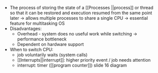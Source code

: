 - The process of storing the state of a [[Processes ||process]] or thread so that it can be restored and execution resumed from the same point later -> allows multiple processes to share a single CPU -> essential feature for multitasking OS
- Disadvantages:
	- Overhead - system does no useful work while switching -> performance bottleneck
	- Dependent on hardware support
- When to switch CPU:
	- job voluntarily waits (system calls)
	- [[Interrupts||interrupt]]: higher priority event / job needs attention
	- interrupt: timer ([[program counter]])
slide 16 diagram